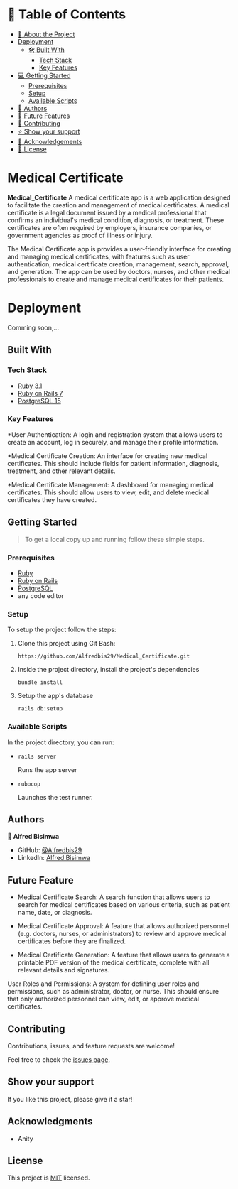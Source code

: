 # 📗 Table of Contents

- [📖 About the Project](#[project])
- [Deployment](#deployment)
  - [🛠 Built With](#built-with)
    - [Tech Stack](#tech-stack)
    - [Key Features](#key-features)
- [💻 Getting Started](#getting-started)
  - [Prerequisites](#prerequisites)
  - [Setup](#setup)
  - [Available Scripts](#available-scripts)
- [👥 Authors](#authors)
- [🔭 Future Features](#future-features)
- [🤝 Contributing](#contributing)
- [⭐️ Show your support](#support)
- [🙏 Acknowledgements](#acknowledgments)
- [📝 License](#license)


# Medical Certificate


**Medical_Certificate** A medical certificate app is a web application designed to facilitate the creation and management of medical certificates. A medical certificate is a legal document issued by a medical professional that confirms an individual's medical condition, diagnosis, or treatment. These certificates are often required by employers, insurance companies, or government agencies as proof of illness or injury.

The Medical Certificate app is provides a user-friendly interface for creating and managing medical certificates, with features such as user authentication, medical certificate creation, management, search, approval, and generation. The app can be used by doctors, nurses, and other medical professionals to create and manage medical certificates for their patients.

# Deployment

Comming soon,...

## Built With
### Tech Stack

<ul>
  <li><a href="https://www.ruby-lang.org/en/news/2022/11/24/ruby-3-1-3-released/">Ruby 3.1</a></li>
  <li><a href="https://rubyonrails.org/">Ruby on Rails 7</a></li>
  <li><a href="https://www.postgresql.org/">PostgreSQL 15</a></li>
</ul>

### Key Features
*User Authentication: A login and registration system that allows users to create an account, log in securely, and manage their profile information.

*Medical Certificate Creation: An interface for creating new medical certificates. This should include fields for patient information, diagnosis, treatment, and other relevant details.

*Medical Certificate Management: A dashboard for managing medical certificates. This should allow users to view, edit, and delete medical certificates they have created.

## Getting Started

> To get a local copy up and running follow these simple steps.

### Prerequisites

  - <a href="https://www.ruby-lang.org/en/news/2022/11/24/ruby-3-1-3-released/">Ruby</a>
  - <a href="https://rubyonrails.org/">Ruby on Rails</a>
  - <a href="https://www.postgresql.org/">PostgreSQL</a>
  - any code editor

### Setup

To setup the project follow the steps:

1. Clone this project using Git Bash:
    ```
    https://github.com/Alfredbis29/Medical_Certificate.git
    ```

2. Inside the project directory, install the project's dependencies
    ```
    bundle install
    ```

3. Setup the app's database
    ```
    rails db:setup
    ```


### Available Scripts

In the project directory, you can run:

- ```
  rails server
  ```
  Runs the app server

- ```
  rubocop
  ```
  Launches the test runner.

## Authors

👤 **Alfred Bisimwa**

- GitHub: [@Alfredbis29](https://github.com/Alfredbis29)
- LinkedIn: [Alfred Bisimwa](https://www.linkedin.com/in/Alfredbisimwa/)

## Future Feature

- Medical Certificate Search: A search function that allows users to search for medical certificates based on various criteria, such as patient name, date, or diagnosis.

- Medical Certificate Approval: A feature that allows authorized personnel (e.g. doctors, nurses, or administrators) to review and approve medical certificates before they are finalized.

- Medical Certificate Generation: A feature that allows users to generate a printable PDF version of the medical certificate, complete with all relevant details and signatures.

User Roles and Permissions: A system for defining user roles and permissions, such as administrator, doctor, or nurse. This should ensure that only authorized personnel can view, edit, or approve medical certificates.

## Contributing

Contributions, issues, and feature requests are welcome!

Feel free to check the [issues page](../../issues/).

## Show your support <a name="support"></a>

If you like this project, please give it a star!

## Acknowledgments

- Anity

## License

This project is [MIT](./LICENSE.txt) licensed.
